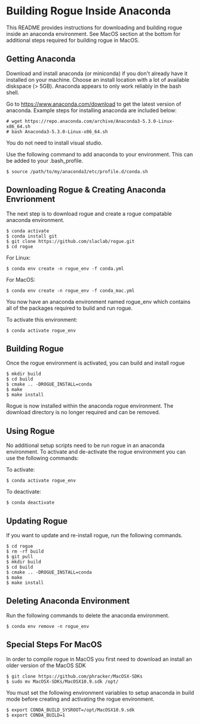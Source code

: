 # Building Rogue Inside Anaconda

This README provides instructions for downloading and building rogue inside an anaconda environment.
See MacOS section at the bottom for additional steps required for building rogue in MacOS.

## Getting Anaconda

Download and install anaconda (or miniconda) if you don't already have it installed on your machine. Choose an install location with a lot of available diskspace (> 5GB). Anaconda appears to only work reliably in the bash shell. 

Go to https://www.anaconda.com/download to get the latest version of anaconda. Example steps for installing anaconda are included below:

````
# wget https://repo.anaconda.com/archive/Anaconda3-5.3.0-Linux-x86_64.sh
# bash Anaconda3-5.3.0-Linux-x86_64.sh
````

You do not need to install visual studio.

Use the following command to add anaconda to your environment. This can be added to your .bash_profile.

````
$ source /path/to/my/anaconda3/etc/profile.d/conda.sh
````

## Downloading Rogue & Creating Anaconda Envrionment

The next step is to download rogue and create a rogue compatable anaconda environment.

````
$ conda activate
$ conda install git
$ git clone https://github.com/slaclab/rogue.git
$ cd rogue
````

For Linux:

````
$ conda env create -n rogue_env -f conda.yml
````

For MacOS:

````
$ conda env create -n rogue_env -f conda_mac.yml
````

You now have an anaconda environment named rogue_env which contains all of the packages required to build and run rogue.

To activate this environment:

````
$ conda activate rogue_env
````

## Building Rogue

Once the rogue environment is activated, you can build and install rogue

````
$ mkdir build
$ cd build
$ cmake .. -DROGUE_INSTALL=conda
$ make
$ make install
````

Rogue is now installed within the anaconda rogue environment. The download directory is no longer required and can be removed.

## Using Rogue

No additional setup scripts need to be run rogue in an anaconda environment. To activate and de-activate the rogue environment you can use the following commands:

To activate:

````
$ conda activate rogue_env
````

To deactivate:

````
$ conda deactivate
````

## Updating Rogue

If you want to update and re-install rogue, run the following commands.

````
$ cd rogue
$ rm -rf build
$ git pull
$ mkdir build
$ cd build
$ cmake .. -DROGUE_INSTALL=conda
$ make
$ make install
````

## Deleting Anaconda Environment

Run the following commands to delete the anaconda environment.

````
$ conda env remove -n rogue_env
````

## Special Steps For MacOS

In order to compile rogue in MacOS you first need to download an install an older version of the MacOS SDK

````
$ git clone https://github.com/phracker/MacOSX-SDKs
$ sudo mv MacOSX-SDKs/MacOSX10.9.sdk /opt/
````

You must set the following environment variables to setup anaconda in build mode before creating and activating the rogue environment.

````
$ export CONDA_BUILD_SYSROOT=/opt/MacOSX10.9.sdk
$ export CONDA_BUILD=1
````

